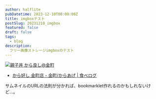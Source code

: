 ```yaml
---
author: halflite
pubDatetime: 2023-12-10T00:00:00Z
title: imgboxテスト
postSlug: 20231210_imgbox
featured: false
draft: false
tags:
  - blog
description:
  フリー画像ストレージimgboxのテスト
---
```


[![親子丼 から良し@金町](https://thumbs2.imgbox.com/10/19/3zbdyWux_t.jpg)](https://imgbox.com/3zbdyWux "親子丼 から良し@金町")

- [から好し 金町店 - 金町/からあげ | 食べログ](https://tabelog.com/tokyo/A1324/A132403/13245013/ "から好し 金町店 - 金町/からあげ | 食べログ")

サムネイルのURLの法則が分かれば、bookmarklet作れるのかもしれないけど…。